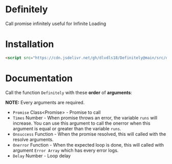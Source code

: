 # Definitely
Call promise infinitely useful for Infinite Loading

# Installation
```html
<script src="https://cdn.jsdelivr.net/gh/dlvdls18/Definitely@main/src/definitely.js"></script>
```

# Documentation
Call the function `Definitely` with these **order** of **arguments**:

**NOTE:** Every arguments are required.


- `Promise` Class&lt;Promise&gt; - Promise to call
- `Times` Number - When promise throws an error, the variable `runs` will increase. You can use this argument to call the onerror when this argument is equal or greater than the variable `runs`.
- `Onsuccess` Function - When the promise resolved, this will called with the resolve arguments.
- `Onerror` Function - When the expected loop is done, this will called with argument `Error Array` which has every error logs.
- `Delay` Number - Loop delay
